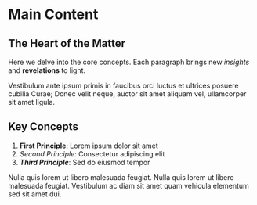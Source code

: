 # Main Content

## The Heart of the Matter

Here we delve into the core concepts. Each paragraph brings new *insights* and **revelations** to light.

Vestibulum ante ipsum primis in faucibus orci luctus et ultrices posuere cubilia Curae; Donec velit neque, auctor sit amet aliquam vel, ullamcorper sit amet ligula.

## Key Concepts

1. **First Principle**: Lorem ipsum dolor sit amet
2. *Second Principle*: Consectetur adipiscing elit
3. ***Third Principle***: Sed do eiusmod tempor

Nulla quis lorem ut libero malesuada feugiat. Nulla quis lorem ut libero malesuada feugiat. Vestibulum ac diam sit amet quam vehicula elementum sed sit amet dui.
